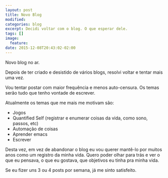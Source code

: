 ```yaml
---
layout: post
title: Novo Blog
modified:
categories: blog
excerpt: Decidi voltar com o blog. O que esperar dele.
tags: []
image:
  feature:
date: 2015-12-08T20:43:02-02:00
---
```

Novo blog no ar.

Depois de ter criado e desistido de vários blogs, resolvi voltar e tentar mais
uma vez.

Vou tentar postar com maior frequência e menos auto-censura. Os temas serão tudo
que tenho vontade de escrever.

Atualmente os temas que me mais me motivam são:

- Jogos
- Quantified Self (registrar e enumerar coisas da vida, como sono, passos, etc)
- Automação de coisas
- Aprender emacs
- Escrever

Desta vez, em vez de abandonar o blog eu vou querer mantê-lo por muitos anos
como um registro da minha vida. Quero poder olhar para trás e ver o que eu
pensava, o que eu gostava, que objetivos eu tinha pra minha vida.

Se eu fizer uns 3 ou 4 posts por semana, já me sinto satisfeito.
